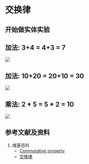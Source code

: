 # 交换律

## 开始做实体实验

## 加法: 3+4 = 4+3 = 7

![](/images/数论/感受加减乘除的运算规律/交换律/1b1.jpg)

## 加法: 10+20 = 20+10 = 30

![](/images/数论/感受加减乘除的运算规律/交换律/1b1.jpg)

## 乘法: 2 * 5 = 5 * 2 = 10

![](/images/数论/感受加减乘除的运算规律/交换律/1b1.jpg)

## 参考文献及资料

1. 维基百科
	- [Commutative property](https://en.wikipedia.org/wiki/Commutative_property) 
	- [交换律](https://zh.wikipedia.org/wiki/%E4%BA%A4%E6%8F%9B%E5%BE%8B) 
